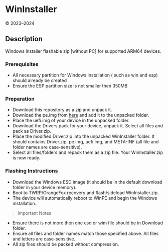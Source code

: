 # WinInstaller
© 2023–2024

## Description
Windows Installer flashable zip [without PC] for supported ARM64 devices.

### Prerequisites
- All necessary partition for Windows installation ( such as win and esp) should already be created
-	Ensure the ESP partition size is not smaller then 350MB

### Preparation
- Download this repository as a zip and unpack it.
-	Download the pe.img from [here](https://github.com/Kumar-Jy/WinInstaller/releases/download/WinPE/pe.img) and add it to the unpacked folder.
-	Place the uefi.img of your device in the unpacked folder.
-	Download the Drivers pack for your device, unpack it. Select all files and pack as Driver.zip.
- Place the modified Driver.zip into the unpacked WinInstaller folder. It should contains Driver.zip, pe.img, uefi.img, and META-INF (all file and folder names are case-sensitive).
- Select all files/folders and repack them as a zip file. Your WinInstaller.zip is now ready.

### Flashing Instructions
- Download the Windows ESD image (it should be in the default download folder in your device memory).
- Boot to TWRP/OrangeFox recovery and flash/sideload WinInstaller.zip.
- The device will automatically reboot to WinPE and begin the Windows installation.
  
> Important Notes
- Ensure there is not more then one esd or wim file should be in Download folder.
- Ensure all files and folder names match those specified above. All files and letters are case-sensitive.
- All zip files should be packed without compression.
